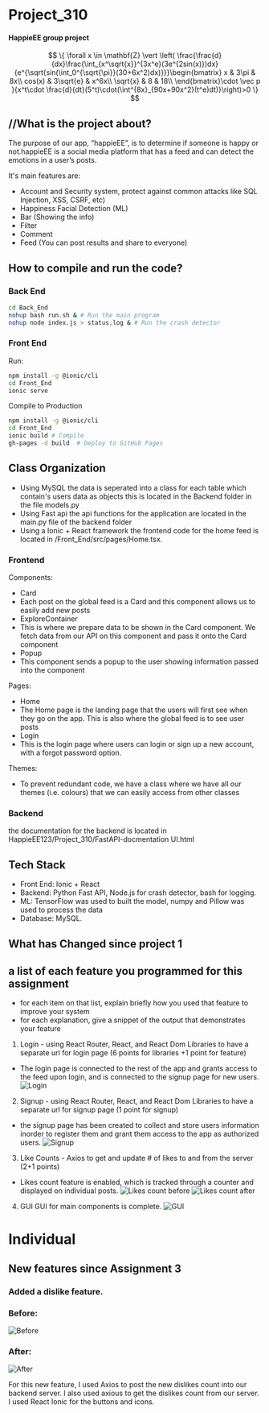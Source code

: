 # Project_310
#### HappieEE group project ####
$$
\{ \forall x \in \mathbf{Z} \vert \left( \frac{\frac{d}{dx}\frac{\int_{x^\sqrt{x}}^{3x^e}(3e^{2sin(x)})dx}{e^{\sqrt{sin(\int_0^{\sqrt{\pi}}(30+6x^2)dx)}}}\begin{bmatrix}
x & 3\pi & 8x\\
cos(x) & 3\sqrt{e} & x^6x\\
\sqrt{x} & 8 & 18\\
\end{bmatrix}\cdot \vec p }{x^t\cdot \frac{d}{dt}(5^t)\cdot(\int^{8x}_{90x+90x^2}(t^e)dt)}\right)>0 \}
$$

## //What is the project about? ###
The purpose of our app, “happieEE”, is to determine if someone is happy or not.happieEE is a social media platform 
that has a feed and can detect the emotions in a user’s posts.

It's main features are:
  * Account and Security system, protect against common attacks like SQL Injection, XSS, CSRF, etc)
  * Happiness Facial Detection (ML)
  * Bar (Showing the info)
  * Filter 
  * Comment 
  * Feed (You can post results and share to everyone)


## How to compile and run the code?
### Back End
```bash
cd Back_End
nohup bash run.sh & # Run the main program
nohup node index.js > status.log & # Run the crash detector
```

### Front End

Run:
```bash
npm install -g @ionic/cli
cd Front_End
ionic serve
```

Compile to Production 
```bash
npm install -g @ionic/cli
cd Front_End
ionic build # Compile
gh-pages -d build  # Deploy to GitHub Pages
```
## Class Organization
- Using MySQL the data is seperated into a class for each table which contain's users data as objects
  this is located in the Backend folder in the file models.py
- Using Fast api the api functions for the application are located in the main.py file of the backend folder
- Using a Ionic + React framework the frontend code for the home feed is located in /Front_End/src/pages/Home.tsx.

### Frontend
Components:
 - Card
  - Each post on the global feed is a Card and this component allows us to easily add new posts  
 - ExploreContainer
  - This is where we prepare data to be shown in the Card component. We fetch data from our API on this component and pass it onto the Card component
 - Popup
  - This component sends a popup to the user showing information passed into the component

Pages:
 - Home
  - The Home page is the landing page that the users will first see when they go on the app. This is also where the global feed is to see user posts
 - Login
  - This is the login page where users can login or sign up a new account, with a forgot password option. 

Themes:
 - To prevent redundant code, we have a class where we have all our themes (i.e. colours) that we can easily access from other classes

### Backend
the documentation for the backend is located in HappieEE123/Project_310/FastAPI-docmentation UI.html


## Tech Stack
- Front End: Ionic + React
- Backend: Python Fast API, Node.js for crash detector, bash for logging.
- ML: TensorFlow was used to built the model, numpy and Pillow was used to process the data
- Database: MySQL.

## What has Changed since project 1
## a list of each feature you programmed for this assignment
- for each item on that list, explain briefly how you used that feature to improve your
system
- for each explanation, give a snippet of the output that demonstrates your feature
1. Login - using React Router, React, and React Dom Libraries to have a separate url for login page (6 points for libraries +1 point for feature)
- The login page is connected to the rest of the app and grants access to the feed upon login, and is connected to the signup page for new users. 
![Login](https://github.com/HappieEE123/Project_310/blob/2db917711289f4691fd00371237c6f28f411eff6/imgs/image%202.PNG) 
2. Signup - using React Router, React, and React Dom Libraries to have a separate url for signup page  (1 point for signup)
- the signup page has been created to collect and store users information inorder to register them and grant them access to the app as authorized users. 
![Signup](https://github.com/HappieEE123/Project_310/blob/2db917711289f4691fd00371237c6f28f411eff6/imgs/image%203.PNG) 
3. Like Counts - Axios to get and update # of likes to and from the server (2+1 points)
- Likes count feature is enabled, which is tracked through a counter and displayed on individual posts. 
![Likes count before](https://github.com/HappieEE123/Project_310/blob/2db917711289f4691fd00371237c6f28f411eff6/imgs/image.jpg) 
![Likes count after](https://github.com/HappieEE123/Project_310/blob/2db917711289f4691fd00371237c6f28f411eff6/imgs/image%202.jpg)
4. GUI
GUI for main components is complete.
![GUI](https://github.com/HappieEE123/Project_310/blob/2db917711289f4691fd00371237c6f28f411eff6/imgs/image%204.PNG) 


# Individual
## New features since Assignment 3

### Added a dislike feature. 
### Before:
![Before](https://media.discordapp.net/attachments/1001599683786981376/1047377417968300092/before.png)

### After:
![After](https://media.discordapp.net/attachments/1001599683786981376/1047377417641152532/after.PNG)

For this new feature, I used Axios to post the new dislikes count into our backend server. I also used axious to get the dislikes count from our server. I used React Ionic for the buttons and icons.

